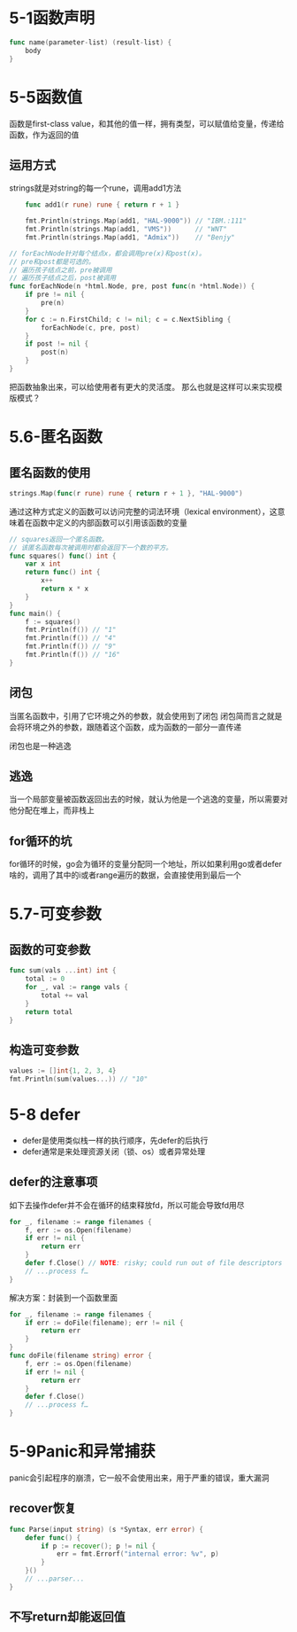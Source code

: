 # 5-1函数声明

```go
func name(parameter-list) (result-list) {
    body
}
```

# 5-5函数值
函数是first-class value，和其他的值一样，拥有类型，可以赋值给变量，传递给函数，作为返回的值

## 运用方式
strings就是对string的每一个rune，调用add1方法
```go
    func add1(r rune) rune { return r + 1 }

    fmt.Println(strings.Map(add1, "HAL-9000")) // "IBM.:111"
    fmt.Println(strings.Map(add1, "VMS"))      // "WNT"
    fmt.Println(strings.Map(add1, "Admix"))    // "Benjy"
```

```go
// forEachNode针对每个结点x，都会调用pre(x)和post(x)。
// pre和post都是可选的。
// 遍历孩子结点之前，pre被调用
// 遍历孩子结点之后，post被调用
func forEachNode(n *html.Node, pre, post func(n *html.Node)) {
    if pre != nil {
        pre(n)
    }
    for c := n.FirstChild; c != nil; c = c.NextSibling {
        forEachNode(c, pre, post)
    }
    if post != nil {
        post(n)
    }
}

```

把函数抽象出来，可以给使用者有更大的灵活度。
那么也就是这样可以来实现模版模式？

# 5.6-匿名函数

## 匿名函数的使用
```go
strings.Map(func(r rune) rune { return r + 1 }, "HAL-9000")
```

通过这种方式定义的函数可以访问完整的词法环境（lexical environment），这意味着在函数中定义的内部函数可以引用该函数的变量

```go
// squares返回一个匿名函数。
// 该匿名函数每次被调用时都会返回下一个数的平方。
func squares() func() int {
    var x int
    return func() int {
        x++
        return x * x
    }
}
func main() {
    f := squares()
    fmt.Println(f()) // "1"
    fmt.Println(f()) // "4"
    fmt.Println(f()) // "9"
    fmt.Println(f()) // "16"
}
```
## 闭包
当匿名函数中，引用了它环境之外的参数，就会使用到了闭包
闭包简而言之就是会将环境之外的参数，跟随着这个函数，成为函数的一部分一直传递

闭包也是一种逃逸

## 逃逸
当一个局部变量被函数返回出去的时候，就认为他是一个逃逸的变量，所以需要对他分配在堆上，而非栈上

## for循环的坑
for循环的时候，go会为循环的变量分配同一个地址，所以如果利用go或者defer啥的，调用了其中的i或者range遍历的数据，会直接使用到最后一个

# 5.7-可变参数

## 函数的可变参数
```go
func sum(vals ...int) int {
    total := 0
    for _, val := range vals {
        total += val
    }
    return total
}
```

## 构造可变参数
```go
values := []int{1, 2, 3, 4}
fmt.Println(sum(values...)) // "10"
```

# 5-8 defer

- defer是使用类似栈一样的执行顺序，先defer的后执行
- defer通常是来处理资源关闭（锁、os）或者异常处理
## defer的注意事项

如下去操作defer并不会在循环的结束释放fd，所以可能会导致fd用尽

```go
for _, filename := range filenames {
    f, err := os.Open(filename)
    if err != nil {
        return err
    }
    defer f.Close() // NOTE: risky; could run out of file descriptors
    // ...process f…
}

```

解决方案：封装到一个函数里面
```go
for _, filename := range filenames {
    if err := doFile(filename); err != nil {
        return err
    }
}
func doFile(filename string) error {
    f, err := os.Open(filename)
    if err != nil {
        return err
    }
    defer f.Close()
    // ...process f…
}
```

# 5-9Panic和异常捕获

panic会引起程序的崩溃，它一般不会使用出来，用于严重的错误，重大漏洞

## recover恢复
```go
func Parse(input string) (s *Syntax, err error) {
    defer func() {
        if p := recover(); p != nil {
            err = fmt.Errorf("internal error: %v", p)
        }
    }()
    // ...parser...
}
```

## 不写return却能返回值
